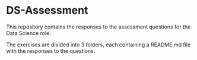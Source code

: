 # DS-Assessment

This repository contains the responses to the assessment questions for the Data Science role.

The exercises are divided into 3 folders, each containing a README.md file with the responses to the questions.